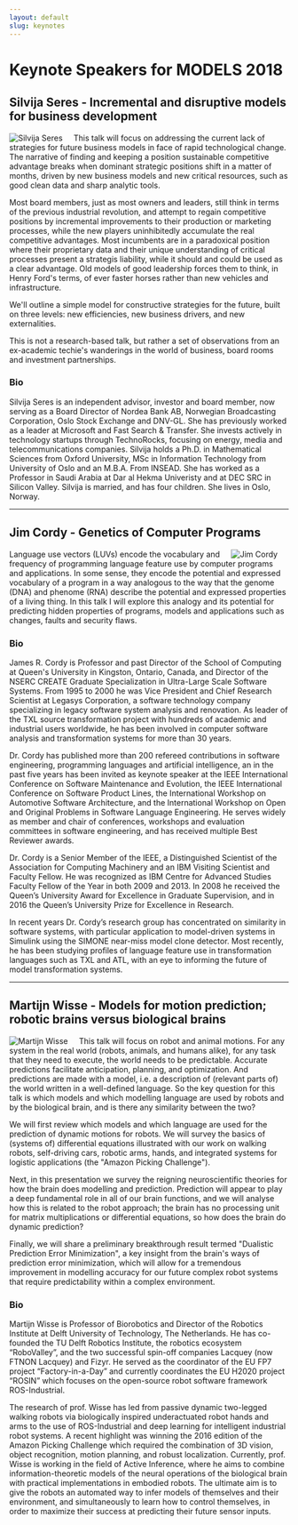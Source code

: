 ```yaml
---
layout: default
slug: keynotes
---
```

<div class="row">
 <div class="col-md-11" markdown="1">

<div class="row">
<h1>Keynote Speakers for MODELS 2018</h1>
</div>
<div class="row">
<h2> Silvija Seres - Incremental and disruptive models for business development</h2>
<img align="left" src="/assets/faces/sseres.jpg" alt="Silvija Seres" class="team-face" style="margin-right: 20px"/> 
 
<p>This talk will focus on addressing the current lack of strategies for future business models in face of rapid technological change. The narrative of finding and keeping a position sustainable competitive  advantage breaks when dominant strategic positions shift in a matter of months, driven by new business models and new critical resources, such as good clean data and sharp analytic tools.

Most board members, just as most owners and leaders, still think in terms of the previous industrial revolution, and attempt to regain competitive positions by incremental improvements to their production or marketing processes, while the new players uninhibitedly accumulate the real competitive advantages. Most incumbents are in a paradoxical position where their proprietary data and their unique understanding of critical processes present a strategis liability, while it should and could be used as a clear advantage. Old models of good leadership forces them to think, in Henry Ford's terms, of ever faster horses rather than new vehicles and infrastructure.

We'll outline a simple model for constructive strategies for the future, built on three levels: new efficiencies, new business drivers, and new externalities.

This is not a research-based talk, but rather a set of observations from an ex-academic techie's wanderings in the world of business, board rooms and investment partnerships. 
</p>

<h3> Bio </h3>


Silvija Seres is an independent advisor, investor and board member, now
serving as a Board Director of Nordea Bank AB, Norwegian Broadcasting
Corporation, Oslo Stock Exchange and DNV-GL. She has previously worked as a
leader at Microsoft and Fast Search & Transfer. She invests actively in
technology startups through TechnoRocks, focusing on energy, media and
telecommunications companies.
Silvija holds a Ph.D. in Mathematical Sciences from Oxford University, MSc
in Information Technology from University of Oslo and an M.B.A. From INSEAD.
She has worked as a Professor in Saudi Arabia at Dar al Hekma Univeristy and
at DEC SRC in Silicon Valley.
Silvija is married, and has four children. She lives in Oslo, Norway.
</div>

<hr>
<div class="row">
<h2> Jim Cordy - Genetics of Computer Programs</h2>
<img align="right" src="/assets/faces/jcordy.jpg" alt="Jim Cordy" class="team-face" style="margin-right: 20px; "/>
 
<p> 
Language use vectors (LUVs) encode the vocabulary and frequency of programming language 
feature use by computer programs and applications. In some sense, they encode the potential 
and expressed vocabulary of a program in a way analogous to the way that the genome (DNA) 
and phenome (RNA) describe the potential and expressed properties of a living thing. 
In this talk I will explore this analogy and its potential for predicting hidden properties of programs,
models and applications such as changes, faults and security flaws.
 
</p>
<h3> Bio </h3>
James R. Cordy is Professor and past Director of the School of Computing at Queen's University in Kingston, Ontario, Canada, and Director of the NSERC CREATE Graduate Specialization in Ultra-Large Scale Software Systems.  From 1995 to 2000 he was Vice President and Chief Research Scientist at Legasys Corporation, a software technology company specializing in legacy software system analysis and renovation.  As leader of the TXL source transformation project with hundreds of academic and industrial users worldwide, he has been involved in computer software analysis and transformation systems for more than 30 years.  

Dr. Cordy has published more than 200 refereed contributions in software engineering, programming languages and artificial intelligence, an in the past five years has been invited as keynote speaker at the IEEE International Conference on Software Maintenance and Evolution, the IEEE International Conference on Software Product Lines, the International Workshop on Automotive Software Architecture, and the International Workshop on Open and Original Problems in Software Language Engineering. He serves widely as member and chair of conferences, workshops and evaluation committees in software engineering, and has received multiple Best Reviewer awards. 

Dr. Cordy is a Senior Member of the IEEE, a Distinguished Scientist of the Association for Computing Machinery and an IBM Visiting Scientist and Faculty Fellow. He was recognized as IBM Centre for Advanced Studies Faculty Fellow of the Year in both 2009 and 2013.  In 2008 he received the Queen’s University Award for Excellence in Graduate Supervision, and in 2016 the Queen’s University Prize for Excellence in Research.

In recent years Dr. Cordy’s research group has concentrated on similarity in software systems, with particular application to model-driven systems in Simulink using the SIMONE near-miss model clone detector. Most recently, he has been studying profiles of language feature use in transformation languages such as TXL and ATL, with an eye to informing the future of model transformation systems.
</div>
<hr>
<div class="row">
<h2> Martijn Wisse -  Models for motion prediction; robotic brains versus biological brains</h2>
<img align="left" src="/assets/faces/mwisse.jpg" alt="Martijn Wisse" class="team-face" style="margin-right: 20px;" />
 
This talk will focus on robot and animal motions. For any system in the real world (robots, animals, and humans alike), for any task that they need to execute, the world needs to be predictable. Accurate predictions facilitate anticipation, planning, and optimization. And predictions are made with a model, i.e. a description of (relevant parts of) the world written in a well-defined language. So the key question for this talk is which models and which modelling language are used by robots and by the biological brain, and is there any similarity between the two?

We will first review which models and which language are used for the prediction of dynamic motions for robots. We will survey the basics of (systems of) differential equations illustrated with our work on walking robots, self-driving cars, robotic arms, hands, and integrated systems for logistic applications (the "Amazon Picking Challenge").

Next, in this presentation we survey the reigning neuroscientific theories for how the brain does modelling and prediction. Prediction will appear to play a deep fundamental role in all of our brain functions, and we will analyse how this is related to the robot approach; the brain has no processing unit for matrix multiplications or differential equations, so how does the brain do dynamic prediction?

Finally, we will share a preliminary breakthrough result termed "Dualistic Prediction Error Minimization", a key insight from the brain's ways of prediction error minimization, which will allow for a tremendous improvement in modelling accuracy for our future complex robot systems that require predictability within a complex environment.

<h3> Bio </h3>
Martijn Wisse is Professor of Biorobotics and Director of the Robotics Institute at Delft University of Technology, The Netherlands. He has co-founded the TU Delft Robotics Institute, the robotics ecosystem “RoboValley”, and the two successful spin-off companies Lacquey (now FTNON Lacquey) and Fizyr. He served as the coordinator of the EU FP7 project “Factory-in-a-Day” and currently coordinates the EU H2020 project “ROSIN” which focuses on the open-source robot software framework ROS-Industrial.  

The research of prof. Wisse has led from passive dynamic two-legged walking robots via biologically inspired underactuated robot hands and arms to the use of ROS-Industrial and deep learning for intelligent industrial robot systems. A recent highlight was winning the 2016 edition of the Amazon Picking Challenge which required the combination of 3D vision, object recognition, motion planning, and robust localization. Currently, prof. Wisse is working in the field of Active Inference, where he aims to combine information-theoretic models of the neural operations of the biological brain with practical implementations in embodied robots. The ultimate aim is to give the robots an automated way to infer models of themselves and their environment, and simultaneously to learn how to control themselves, in order to maximize their success at predicting their future sensor inputs.
</div>
</div>
</div>


